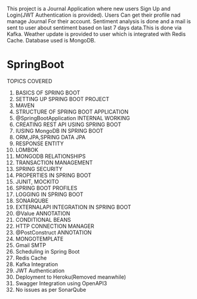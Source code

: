 This project is a Journal Application where new users Sign Up and Login(JWT Authentication is provided).
Users Can get their profile nad manage Journal For their account. Sentiment analysis is done and a mail is sent to user about sentiment based on last 7 days data.This is done via Kafka.
Weather update is provided to user which is integrated with Redis Cache.
Database used is MongoDB.

# SpringBoot
TOPICS COVERED
1. BASICS OF SPRING BOOT
2. SETTING UP SPRING BOOT PROJECT
3. MAVEN
4. STRUCTURE OF SPRING BOOT APPLICATION
5. @SpringBootApplication INTERNAL WORKING
6. CREATING REST API USING SPRING BOOT
7. IUSING MongoDB IN SPRING BOOT
8. ORM,JPA,SPRING DATA JPA
9. RESPONSE ENTITY
10. LOMBOK
11. MONGODB RELATIONSHIPS
12. TRANSACTION MANAGEMENT
13. SPRING SECURITY
14. PROPERTIES IN SPRING BOOT
15. JUNIT, MOCKITO
16. SPRING BOOT PROFILES
17. LOGGING IN SPRING BOOT
18. SONARQUBE
19. EXTERNALAPI INTEGRATION IN SPRING BOOT
20. @Value ANNOTATION
21. CONDITIONAL BEANS
22. HTTP CONNECTION MANAGER
23. @PostConstruct ANNOTATION
24. MONGOTEMPLATE
25. Gmail SMTP
26. Scheduling in Spring Boot
27. Redis Cache
28. Kafka Integration
29. JWT Authentication
30. Deployment to Heroku(Removed meanwhile)
31. Swagger Integration using OpenAPI3
32. No issues as per SonarQube
